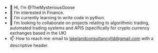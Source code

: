 - 👋 Hi, I’m @TheMysteriousGoose
- 👀 I’m interested in Finance.
- 🌱 I’m currently learning to write code in python.
- 💞️ I’m looking to collaborate on projects relating to algorithmic trading, automated trading systems and APIS (specifically for crypto currency exchanges based in the UK)
- 📫 How to reach me: email to lakelandconsultancyltd@gmail.com with a descriptive header.

<!---
TheMysteriousGoose/TheMysteriousGoose is a ✨ special ✨ repository because its `README.md` (this file) appears on your GitHub profile.
You can click the Preview link to take a look at your changes.
--->
